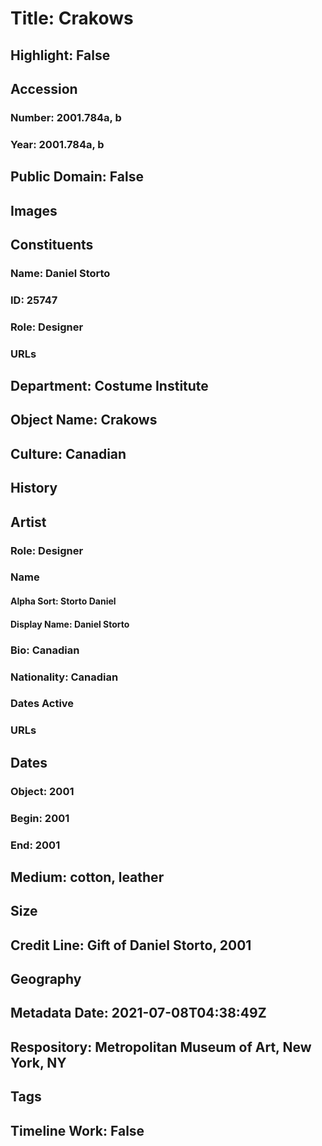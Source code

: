 # Title: Crakows
## Highlight: False
## Accession
### Number: 2001.784a, b
### Year: 2001.784a, b
## Public Domain: False
## Images
## Constituents
### Name: Daniel Storto
### ID: 25747
### Role: Designer
### URLs
## Department: Costume Institute
## Object Name: Crakows
## Culture: Canadian
## History
## Artist
### Role: Designer
### Name
#### Alpha Sort: Storto Daniel
#### Display Name: Daniel Storto
### Bio: Canadian
### Nationality: Canadian
### Dates Active
### URLs
## Dates
### Object: 2001
### Begin: 2001
### End: 2001
## Medium: cotton, leather
## Size
## Credit Line: Gift of Daniel Storto, 2001
## Geography
## Metadata Date: 2021-07-08T04:38:49Z
## Respository: Metropolitan Museum of Art, New York, NY
## Tags
## Timeline Work: False